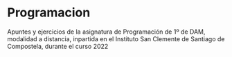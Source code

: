 # Programacion

Apuntes y ejercicios de la asignatura de Programación de 1º de DAM, modalidad a distancia, inpartida en el Instituto San Clemente de Santiago de Compostela, durante el curso 2022
